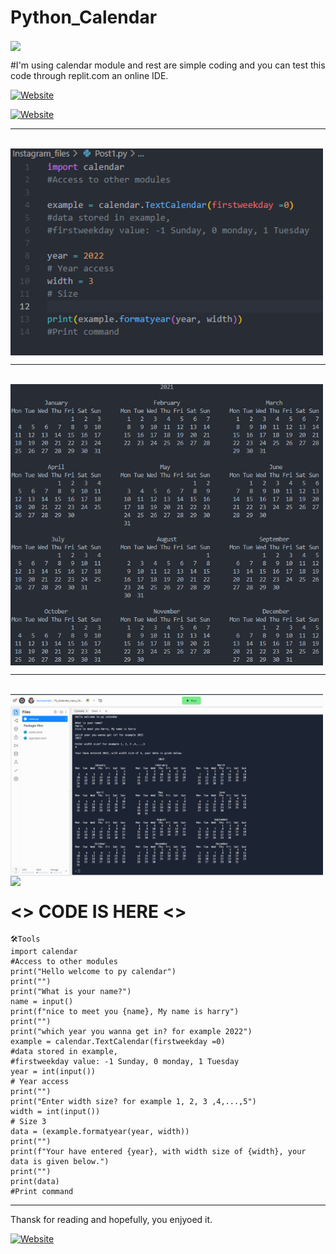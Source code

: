 # Python_Calendar 
<img width="600" align='center' src="https://raw.githubusercontent.com/harryworlds/harryworlds/main/mech_can_code.png">

#I'm using calendar module and rest are simple coding and you can test this code through replit.com an online IDE.

[![Website](https://img.shields.io/website?label=click_here_to_test_code_Python&style=for-the-badge&url=https://replit.com/@harryworlds/PyCalendarharryWorld?v=1)](https://https://replit.com/@harryworlds/PyCalendarharryWorld?v=1)

[![Website](https://img.shields.io/website?label=Click_here/harryworls_Github&style=for-the-badge&url=https://github.com/harryworlds)](https://github.com/harryworlds)




---
</br>

<img width="500" align='center' src="https://raw.githubusercontent.com/harryworlds/Python_Calendar/main/0.png">

---

<br/>
<img width="500" align='center' src="https://raw.githubusercontent.com/harryworlds/Python_Calendar/main/1.png">

---
<br/>
<img width="500" align='center' src="https://raw.githubusercontent.com/harryworlds/Python_Calendar/5730d517cc5c3ffb1b069b4574fbdd612f9671c7/4.png">

<img width="100" align='left' src="https://emojipedia-us.s3.amazonaws.com/source/microsoft-teams/337/beaming-face-with-smiling-eyes_1f601.png"> 

# <> CODE IS HERE <>

<!--START_SECTION:waka-->
```text
🛠️Tools 
import calendar 
#Access to other modules
print("Hello welcome to py calendar")
print("")
print("What is your name?")
name = input()
print(f"nice to meet you {name}, My name is harry")
print("")
print("which year you wanna get in? for example 2022")
example = calendar.TextCalendar(firstweekday =0) 
#data stored in example, 
#firstweekday value: -1 Sunday, 0 monday, 1 Tuesday  
year = int(input())
# Year access
print("")
print("Enter width size? for example 1, 2, 3 ,4,...,5")
width = int(input())   
# Size 3
data = (example.formatyear(year, width)) 
print("")
print(f"Your have entered {year}, with width size of {width}, your data is given below.")
print("")
print(data)
#Print command 
```
<!--END_SECTION:waka-->
---
Thansk for reading and hopefully, you enjyoed it.

[![Website](https://img.shields.io/website?label=Click_here/harryworls_Github&style=for-the-badge&url=https://github.com/harryworlds)](https://github.com/harryworlds)

